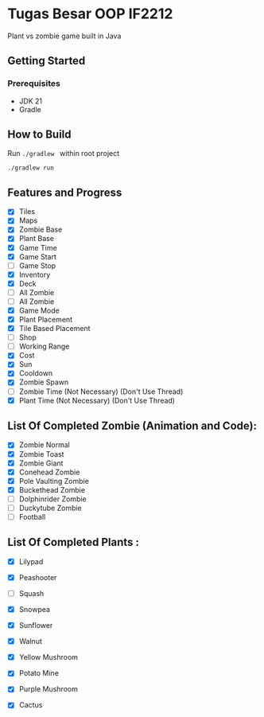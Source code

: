 # Tugas Besar OOP IF2212 
Plant vs zombie game built in Java

## Getting Started 

### Prerequisites
- JDK 21
- Gradle

## How to Build

Run ```./gradlew ``` within root project
```
./gradlew run
```
## Features and Progress
- [x]  Tiles
- [x]  Maps
- [x]  Zombie Base
- [x]  Plant Base
- [x]  Game Time 
- [x]  Game Start
- [ ]  Game Stop
- [x]  Inventory
- [x]  Deck
- [ ]  All Zombie
- [ ]  All Zombie
- [x]  Game Mode
- [x]  Plant Placement
- [x]  Tile Based Placement
- [ ]  Shop
- [ ]  Working Range
- [x]  Cost 
- [x]  Sun
- [x]  Cooldown
- [x]  Zombie Spawn
- [ ]  Zombie Time (Not Necessary) (Don't Use Thread)
- [x]  Plant Time (Not Necessary) (Don't Use Thread)

## List Of Completed Zombie (Animation and Code): 
- [x] Zombie Normal
- [x] Zombie Toast
- [x] Zombie Giant
- [x] Conehead Zombie
- [x] Pole Vaulting Zombie
- [x] Buckethead Zombie
- [ ] Dolphinrider Zombie
- [ ] Duckytube Zombie
- [ ] Football

## List Of Completed Plants : 
- [x] Lilypad
- [x] Peashooter
- [ ] Squash
- [x] Snowpea 
- [x] Sunflower
- [x] Walnut
- [x] Yellow Mushroom
- [x] Potato Mine
- [x] Purple Mushroom
- [x] Cactus



